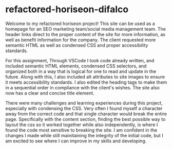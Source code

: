 # refactored-horiseon-difalco

Welcome to my refactored horiseon project! This site can be used as a homepage for an SEO marketing team/social media management team. The header links direct to the proper content of the site for more information, as well as benefit information for the company. The client requested more semantic HTML as well as condensed CSS and proper accessibility standards.

For this assignment, Through VSCode I took code already written, and included semantic HTML elements, condensed CSS selectors, and organized both in a way that is logical for one to read and update in the future. Along with this, I also included alt attributes to site images to ensure it meets accessibility standards. I also edited the heading tags to make them in a sequential order in compliance with the client's wishes. The site also now has a clear and concise title element.

There were many challenges and learning experiences during this project, especially with condensing the CSS. Very often I found myself a character away from the correct code and that single character would break the entire page. Specifically with the content section, finding the best possible way to layout the css so it worked together while also independently, is where I found the code most sensitive to breaking the site. I am confident in the changes I made while still mainitaining the integrity of the initial code, but I am excited to see where I can improve in my skills and developing.
